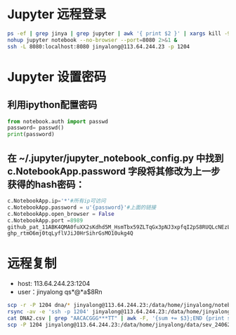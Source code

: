# Jupyter 远程登录

```bash
ps -ef | grep jinya | grep jupyter | awk '{ print $2 }' | xargs kill -9
nohup jupyter notebook --no-browser --port=8080 2>&1 &
ssh -L 8080:localhost:8080 jinyalong@113.64.244.23 -p 1204
```
# Jupyter 设置密码
## 利用ipython配置密码
```python
from notebook.auth import passwd
password= passwd()
print(password)
```
##  在 ~/.jupyter/jupyter_notebook_config.py 中找到c.NotebookApp.password 字段将其修改为上一步获得的hash密码：
```python
c.NotebookApp.ip='*'#所有ip可访问
c.NotebookApp.password = u'{password}'#上面的链接
c.NotebookApp.open_browser = False
c.NotebookApp.port =8989
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
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
```

# 远程复制
- host: 113.64.244.23:1204
- user：jinyalong qs*@*a$8Rn
```bash
scp -r -P 1204 dna/* jinyalong@113.64.244.23:/data/home/jinyalong/notebook/dna
rsync -av -e 'ssh -p 1204' jinyalong@113.64.244.23:/data/home/jinyalong/data/sev_241001/results/core6-merge_core /Users/john/data/Promter/results/core6-merge_core
cat DNA2.csv | grep "AACACGGG***TT" | awk -F, '{sum += $3};END {print sum}'
scp -P 1204 jinyalong@113.64.244.23:/data/home/jinyalong/data/sev_240624/results/fs*.csv ./
```